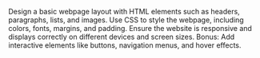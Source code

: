 Design a basic webpage layout with HTML elements such as headers, paragraphs, lists, and images.
Use CSS to style the webpage, including colors, fonts, margins, and padding.
Ensure the website is responsive and displays correctly on different devices and screen sizes.
Bonus: Add interactive elements like buttons, navigation menus, and hover effects.
